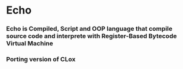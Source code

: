 # Echo

### Echo is Compiled, Script and OOP language that compile source code and interprete with Register-Based Bytecode Virtual Machine

### Porting version of CLox